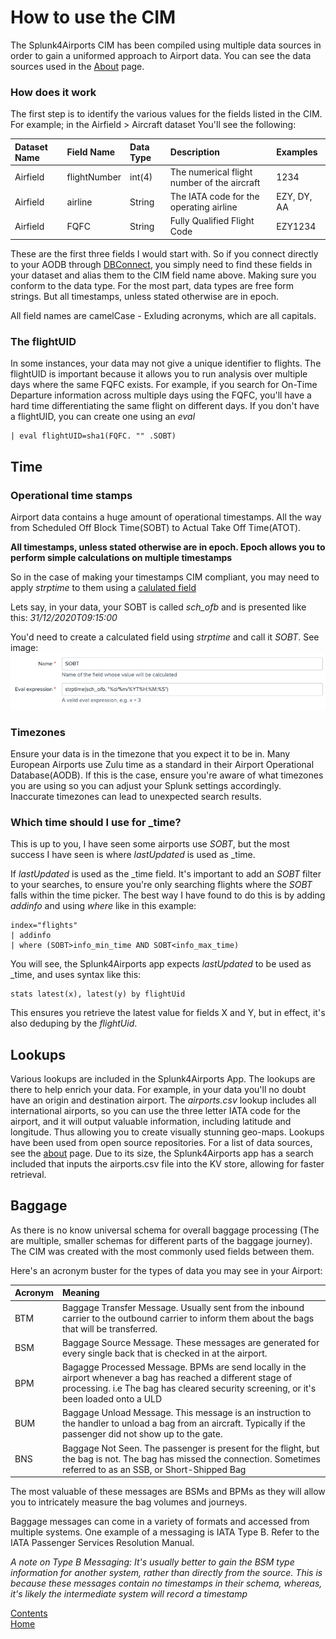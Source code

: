 # How to use the CIM

The Splunk4Airports CIM has been compiled using multiple data sources in order to gain a uniformed approach to Airport data. You can see the data sources used in the [About](./About.md) page.

### How does it work

The first step is to identify the various values for the fields listed in the CIM. 
For example; in the Airfield > Aircraft dataset You'll see the following:

| Dataset Name  | Field Name  | Data Type | Description | Examples |
|:--------------|:------------|:----------|:------------|:---------|
|Airfield|flightNumber|int(4)|The numerical flight number of the aircraft|1234|
|Airfield|airline|String|The IATA code for the operating airline|EZY, DY, AA|
|Airfield|FQFC|String|Fully Qualified Flight Code|EZY1234|

These are the first three fields I would start with. So if you connect directly to your AODB through [DBConnect](https://splunkbase.splunk.com/app/2686/), you simply need to find these fields in your dataset and alias them to the CIM field name above. Making sure you conform to the data type. For the most part, data types are free form strings. But all timestamps, unless stated otherwise are in epoch.

All field names are camelCase - Exluding acronyms, which are all capitals.

### The flightUID

In some instances, your data may not give a unique identifier to flights. The flightUID is important because it allows you to run analysis over multiple days where the same FQFC exists. For example, if you search for On-Time Departure information across multiple days using the FQFC, you'll have a hard time differentiating the same flight on different days. If you don't have a flightUID, you can create one using an _eval_
```
| eval flightUID=sha1(FQFC. "" .SOBT)
```

## Time

### Operational time stamps

Airport data contains a huge amount of operational timestamps. All the way from Scheduled Off Block Time(SOBT) to Actual Take Off Time(ATOT). 

**All timestamps, unless stated otherwise are in epoch. Epoch allows you to perform simple calculations on multiple timestamps**

So in the case of making your timestamps CIM compliant, you may need to apply _strptime_ to them using a [calulated field](https://docs.splunk.com/Documentation/Splunk/latest/Knowledge/definecalcfields)

Lets say, in your data, your SOBT is called _sch_ofb_ and is presented like this: _31/12/2020T09:15:00_

You'd need to create a calculated field using _strptime_ and call it _SOBT_. See image:
![Calculated Field](./images/calc_field.png)

### Timezones

Ensure your data is in the timezone that you expect it to be in. Many European Airports use Zulu time as a standard in their Airport Operational Database(AODB). If this is the case, ensure you're aware of what timezones you are using so you can adjust your Splunk settings accordingly. Inaccurate timezones can lead to unexpected search results.

### Which time should I use for _time?

This is up to you, I have seen some airports use _SOBT_, but the most success I have seen is where _lastUpdated_ is used as _time.

If _lastUpdated_ is used as the _time field. It's important to add an _SOBT_ filter to your searches, to ensure you're only searching flights where the _SOBT_ falls within the time picker. The best way I have found to do this is by adding _addinfo_ and using _where_ like in this example:
```
index="flights"
| addinfo 
| where (SOBT>info_min_time AND SOBT<info_max_time)
```
You will see, the Splunk4Airports app expects _lastUpdated_ to be used as _time, and uses syntax like this:
```
stats latest(x), latest(y) by flightUid
```
This ensures you retrieve the latest value for fields X and Y, but in effect, it's also deduping by the _flightUid_.

## Lookups

Various lookups are included in the Splunk4Airports App. The lookups are there to help enrich your data. For example, in your data you'll no doubt have an origin and destination airport. The _airports.csv_ lookup includes all international airports, so you can use the three letter IATA code for the airport, and it will output valuable information, including latitude and longitude. Thus allowing you to create visually stunning geo-maps. Lookups have been used from open source repositories. For a list of data sources, see the [about](./About.md) page. Due to its size, the Splunk4Airports app has a search included that inputs the airports.csv file into the KV store, allowing for faster retrieval.

## Baggage

As there is no know universal schema for overall baggage processing (The are multiple, smaller schemas for different parts of the baggage journey). The CIM was created with the most commonly used fields between them.

Here's an acronym buster for the types of data you may see in your Airport:

| Acronym  | Meaning  |
|:--------------|:------------|
| BTM | Baggage Transfer Message. Usually sent from the inbound carrier to the outbound carrier to inform them about the bags that will be transferred. |
| BSM | Baggage Source Message. These messages are generated for every single back that is checked in at the airport. |
| BPM | Bagagge Processed Message. BPMs are send locally in the airport whenever a bag has reached a different stage of processing. i.e The bag has cleared security screening, or it's been loaded onto a ULD |
| BUM | Baggage Unload Message. This message is an instruction to the handler to unload a bag from an aircraft. Typically if the passenger did not show up to the gate. |
| BNS | Baggage Not Seen. The passenger is present for the flight, but the bag is not. The bag has missed the connection. Sometimes referred to as an SSB, or Short-Shipped Bag |

The most valuable of these messages are BSMs and BPMs as they will allow you to intricately measure the bag volumes and journeys.

Baggage messages can come in a variety of formats and accessed from multiple systems. One example of a messaging is IATA Type B. Refer to the IATA Passenger Services Resolution Manual.

_A note on Type B Messaging: It's usually better to gain the BSM type information for another system, rather than directly from the source. This is because these messages contain no timestamps in their schema, whereas, it's likely the intermediate system will record a timestamp_

[Contents](./contents.md)<br />
[Home](./)

